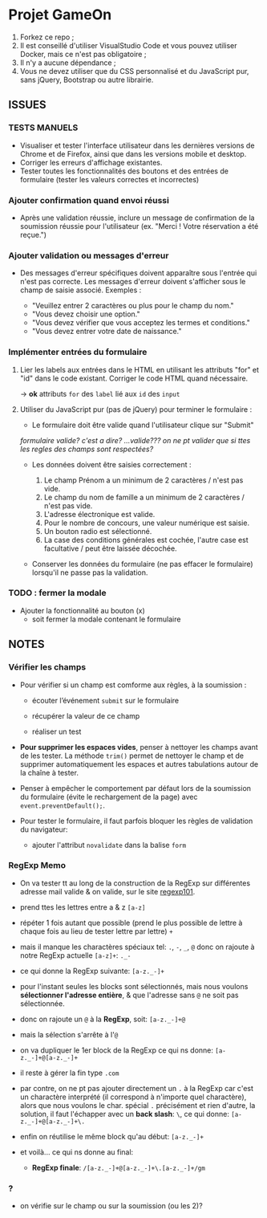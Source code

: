 # Projet GameOn

1. Forkez ce repo ;
2. Il est conseillé d'utiliser VisualStudio Code et vous pouvez utiliser Docker, mais ce n'est pas obligatoire ;
3. Il n'y a aucune dépendance ;
4. Vous ne devez utiliser que du CSS personnalisé et du JavaScript pur, sans jQuery, Bootstrap ou autre librairie.

## ISSUES

### TESTS MANUELS

* Visualiser et tester l'interface utilisateur dans les dernières versions de Chrome et de Firefox, ainsi que dans les versions mobile et desktop.
* Corriger les erreurs d'affichage existantes.
* Tester toutes les fonctionnalités des boutons et des entrées de formulaire (tester les valeurs correctes et incorrectes)

### Ajouter confirmation quand envoi réussi

* Après une validation réussie, inclure un message de confirmation de la soumission réussie pour l'utilisateur (ex. "Merci ! Votre réservation a été reçue.")

### Ajouter validation ou messages d'erreur

* Des messages d'erreur spécifiques doivent apparaître sous l'entrée qui n'est pas correcte. Les messages d'erreur doivent s'afficher sous le champ de saisie associé. Exemples :

  * "Veuillez entrer 2 caractères ou plus pour le champ du nom."
  * "Vous devez choisir une option."
  * "Vous devez vérifier que vous acceptez les termes et conditions."
  * "Vous devez entrer votre date de naissance."

### Implémenter entrées du formulaire

1. Lier les labels aux entrées dans le HTML en utilisant les attributs "for" et "id" dans le code existant. Corriger le code HTML quand nécessaire.

    -> **ok** attributs `for` des `label` lié aux `id` des `input`

2. Utiliser du JavaScript pur (pas de jQuery) pour terminer le formulaire :

    * Le formulaire doit être valide quand l'utilisateur clique sur "Submit"

    *formulaire valide? c'est a dire? ...valide???*
        *on ne pt valider que si ttes les regles des champs sont respectées?*

    * Les données doivent être saisies correctement :
        1. Le champ Prénom a un minimum de 2 caractères / n'est pas vide.
        2. Le champ du nom de famille a un minimum de 2 caractères / n'est pas vide.
        3. L'adresse électronique est valide.
        4. Pour le nombre de concours, une valeur numérique est saisie.
        5. Un bouton radio est sélectionné.
        6. La case des conditions générales est cochée, l'autre case est facultative / peut être laissée décochée.

    * Conserver les données du formulaire (ne pas effacer le formulaire) lorsqu'il ne passe pas la validation.

### TODO : fermer la modale

* Ajouter la fonctionnalité au bouton (x)
  * soit fermer la modale contenant le formulaire

## NOTES

### Vérifier les champs

* Pour vérifier si un champ est comforme aux règles, à la soumission :

  * écouter l’événement ``submit`` sur le formulaire

  * récupérer la valeur de ce champ

  * réaliser un test

* **Pour supprimer les espaces vides**, penser à nettoyer les champs avant de les tester. La méthode ``trim()`` permet de nettoyer le champ et de supprimer automatiquement les espaces et autres tabulations autour de la chaîne à tester.

* Penser à empêcher le comportement par défaut lors de la soumission du formulaire (évite le rechargement de la page) avec ``event.preventDefault();``.

* Pour tester le formulaire, il faut parfois bloquer les règles de validation du navigateur:

  * ajouter l'attribut `novalidate` dans la balise `form`

### RegExp Memo

* On va tester tt au long de la construction de la RegExp sur différentes adresse mail valide & on valide, sur le site [regexp101](https://regex101.com/).

* prend ttes les lettres entre a & z
    `[a-z]`
* répéter 1 fois autant que possible (prend le plus possible de lettre à chaque fois au lieu de tester lettre par lettre)
    `+`
* mais il manque les charactères spéciaux tel: `.`, `-`, `_`, `@`
donc on rajoute à notre RegExp actuelle `[a-z]+`:
    `._-`
* ce qui donne la RegExp suivante: `[a-z._-]+`

* pour l'instant seules les blocks sont sélectionnés, mais nous voulons **sélectionner l'adresse entière**, & que l'adresse sans `@` ne soit pas sélectionnée.

* donc on rajoute un `@` à la **RegExp**, soit:
    `[a-z._-]+@`
* mais la sélection s'arrête à l'`@`
* on va dupliquer le 1er block de la RegExp ce qui ns donne:
`[a-z._-]+@[a-z._-]+`

* il reste à gérer la fin type `.com`

* par contre, on ne pt pas ajouter directement un `.` à la RegExp car c'est un charactère interprété (il correspond à n'importe quel charactère), alors que nous voulons le char. spécial `.` précisément et rien d'autre, la solution, il faut l'échapper avec un **back slash**: `\`, ce qui donne:
    `[a-z._-]+@[a-z._-]+\.`
* enfin on réutilise le même block qu'au début: `[a-z._-]+`
* et voilà... ce qui ns donne au final:
  * **RegExp finale**: `/[a-z._-]+@[a-z._-]+\.[a-z._-]+/gm`

### ?

* on vérifie sur le champ ou sur la soumission (ou les 2)?
